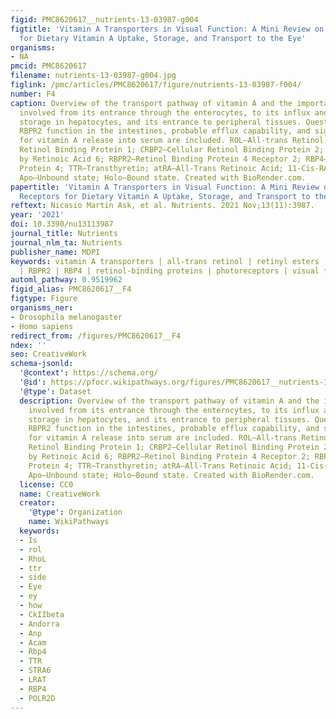 ```yaml
---
figid: PMC8620617__nutrients-13-03987-g004
figtitle: 'Vitamin A Transporters in Visual Function: A Mini Review on Membrane Receptors
  for Dietary Vitamin A Uptake, Storage, and Transport to the Eye'
organisms:
- NA
pmcid: PMC8620617
filename: nutrients-13-03987-g004.jpg
figlink: /pmc/articles/PMC8620617/figure/nutrients-13-03987-f004/
number: F4
caption: Overview of the transport pathway of vitamin A and the important proteins
  involved from its entrance through the enterocytes, to its influx and efflux from
  storage in hepatocytes, and its entrance to peripheral tissues. Questions about
  RBPR2 function in the intestines, probable efflux capability, and signaling mechanism
  for vitamin A release into serum are included. ROL—All-trans Retinol; CRBP1—Cellular
  Retinol Binding Protein 1; CRBP2—Cellular Retinol Binding Protein 2; STRA6—Stimulated
  by Retinoic Acid 6; RBPR2—Retinol Binding Protein 4 Receptor 2; RBP4—Retinol Binding
  Protein 4; TTR—Transthyretin; atRA—All-Trans Retinoic Acid; 11-Cis-RAL—11-Cis-Retinal;
  Apo—Unbound state; Holo—Bound state. Created with BioRender.com.
papertitle: 'Vitamin A Transporters in Visual Function: A Mini Review on Membrane
  Receptors for Dietary Vitamin A Uptake, Storage, and Transport to the Eye.'
reftext: Nicasio Martin Ask, et al. Nutrients. 2021 Nov;13(11):3987.
year: '2021'
doi: 10.3390/nu13113987
journal_title: Nutrients
journal_nlm_ta: Nutrients
publisher_name: MDPI
keywords: vitamin A transporters | all-trans retinol | retinyl esters | LRAT | STRA6
  | RBPR2 | RBP4 | retinol-binding proteins | photoreceptors | visual function
automl_pathway: 0.9519962
figid_alias: PMC8620617__F4
figtype: Figure
organisms_ner:
- Drosophila melanogaster
- Homo sapiens
redirect_from: /figures/PMC8620617__F4
ndex: ''
seo: CreativeWork
schema-jsonld:
  '@context': https://schema.org/
  '@id': https://pfocr.wikipathways.org/figures/PMC8620617__nutrients-13-03987-g004.html
  '@type': Dataset
  description: Overview of the transport pathway of vitamin A and the important proteins
    involved from its entrance through the enterocytes, to its influx and efflux from
    storage in hepatocytes, and its entrance to peripheral tissues. Questions about
    RBPR2 function in the intestines, probable efflux capability, and signaling mechanism
    for vitamin A release into serum are included. ROL—All-trans Retinol; CRBP1—Cellular
    Retinol Binding Protein 1; CRBP2—Cellular Retinol Binding Protein 2; STRA6—Stimulated
    by Retinoic Acid 6; RBPR2—Retinol Binding Protein 4 Receptor 2; RBP4—Retinol Binding
    Protein 4; TTR—Transthyretin; atRA—All-Trans Retinoic Acid; 11-Cis-RAL—11-Cis-Retinal;
    Apo—Unbound state; Holo—Bound state. Created with BioRender.com.
  license: CC0
  name: CreativeWork
  creator:
    '@type': Organization
    name: WikiPathways
  keywords:
  - Is
  - rol
  - RhoL
  - ttr
  - side
  - Eye
  - ey
  - how
  - CkIIbeta
  - Andorra
  - Anp
  - Acam
  - Rbp4
  - TTR
  - STRA6
  - LRAT
  - RBP4
  - POLR2D
---
```

